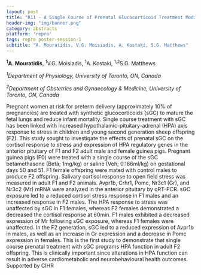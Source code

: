 ```yaml
---
layout: post
title: "R11 - A Single Course of Prenatal Glucocorticoid Treatment Modifies the Stress Response and Pituitary Gene Expression Across Two Generations"
header-img: "img/banner.png"
category: abstracts
platform: 'repro'
tags: repro poster-session-1
subtitle: "A. Mouratidis, V.G. Moisiadis, A. Kostaki, S.G. Matthews"
---
```

__<sup>1</sup>A. Mouratidis__, <sup>1</sup>V.G. Moisiadis, <sup>1</sup>A. Kostaki, <sup>1,2</sup>S.G.
Matthews

_<sup>1</sup>Department of Physiology, University of Toronto, ON, Canada_

_<sup>2</sup>Department of Obstetrics and Gynaecology & Medicine, University of
Toronto, ON, Canada_

Pregnant women at risk for preterm delivery (approximately 10% of
pregnancies) are treated with synthetic glucocorticoids (sGC) to mature
the fetal lungs and reduce infant mortality. Single course treatment
with sGC has been linked with increased hypothalamic-pituitary-adrenal
(HPA) axis response to stress in children and young second generation
sheep offspring (F2). This study sought to investigate the effects of
prenatal sGC on the cortisol response to stress and expression of HPA
regulatory genes in the anterior pituitary of F1 and F2 adult male and
female guinea pigs. Pregnant guinea pigs (F0) were treated with a single
course of the sGC betamethasone (Beta; 1mg/kg) or saline (Veh;
0.166ml/kg) on gestational days 50 and 51. F1 female offspring were
mated with control males to produce F2 offspring. Salivary cortisol
response to open field stress was measured in adult F1 and F2 animals.
Avpr1b, Crhr1, Pomc, Nr3c1 (Gr), and Nr3c2 (Mr) mRNA were analyzed in
the anterior pituitary by qRT-PCR. sGC exposure led to a reduced
cortisol stress response in F1 males and an increased response in F2
males. The HPA response to stress was unaffected by sGC in F1 females,
whereas F2 females demonstrated a decreased the cortisol response at
60min. F1 males exhibited a decreased expression of Mr following sGC
exposure, whereas F­1 females were unaffected. In the F2 generation, sGC
led to a reduced expression of Avpr1b in males, as well as an increase
in Gr expression and a decrease in Pomc expression in females. This is
the first study to demonstrate that single course prenatal treatment
with sGC programs HPA function in adult F2 offspring. This is clinically
important since alterations in HPA function can result in adverse
cardiometabolic and neurobehavioural health outcomes. Supported by CIHR

